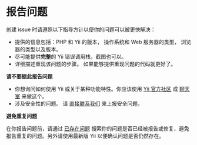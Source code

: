 报告问题
===============

创建 issue 时请遵照以下指导方针以便你的问题可以被更快解决：

* 提供的信息包括：PHP 和 Yii 的版本， 操作系统和 Web 服务器的类型， 浏览器的类型以及版本。
* 尽可能提供**完整**的 Yii 错误调用栈，截图也可以。
* 详细描述重现该问题的步骤。 如果能够提供重现问题的代码就更好了。

**请不要据此报告问题**

* 你想询问如何使用 Yii 或关于某种功能特性。你应该使用 [Yii 官方社区](http://www.yiiframework.com/forum/index.php/forum/42-general-discussions-for-yii-20/) 或 [聊天室](http://www.yiiframework.com/chat/) 来做这个。
* 涉及安全性的问题。 请 [直接联系我们](http://www.yiiframework.com/security/) 来上报安全问题。

**避免重复问题**

在你报告问题前，请通过 [已存在问题](https://github.com/yiisoft/yii2/issues) 搜索你的问题是否已经被报告或修复，避免报告重复的问题。另外请使用最新版 Yii 以便确认问题是否仍然存在。
